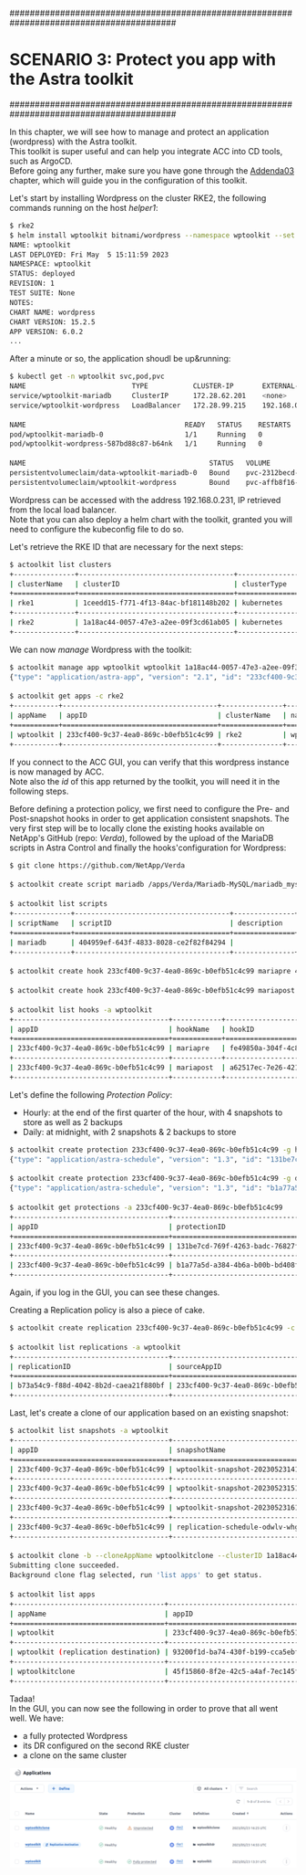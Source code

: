 #########################################################################################
# SCENARIO 3: Protect you app with the Astra toolkit
#########################################################################################

In this chapter, we will see how to manage and protect an application (wordpress) with the Astra toolkit.  
This toolkit is super useful and can help you integrate ACC into CD tools, such as ArgoCD.  
Before going any further, make sure you have gone through the [Addenda03](../../Addendum/Addenda03/) chapter, which will guide you in the configuration of this toolkit.  

Let's start by installing Wordpress on the cluster RKE2, the following commands running on the host _helper1_:
```bash
$ rke2
$ helm install wptoolkit bitnami/wordpress --namespace wptoolkit --set wordpressUsername=astra,wordpressPassword=Netapp1! --create-namespace
NAME: wptoolkit
LAST DEPLOYED: Fri May  5 15:11:59 2023
NAMESPACE: wptoolkit
STATUS: deployed
REVISION: 1
TEST SUITE: None
NOTES:
CHART NAME: wordpress
CHART VERSION: 15.2.5
APP VERSION: 6.0.2
...
```

After a minute or so, the application shoudl be up&running:
```bash
$ kubectl get -n wptoolkit svc,pod,pvc
NAME                          TYPE           CLUSTER-IP       EXTERNAL-IP     PORT(S)                      AGE
service/wptoolkit-mariadb     ClusterIP      172.28.62.201    <none>          3306/TCP                     2m2s
service/wptoolkit-wordpress   LoadBalancer   172.28.99.215    192.168.0.231   80:30394/TCP,443:30681/TCP   2m2s

NAME                                       READY   STATUS    RESTARTS   AGE
pod/wptoolkit-mariadb-0                    1/1     Running   0          2m2s
pod/wptoolkit-wordpress-587bd88c87-b64nk   1/1     Running   0          2m1s

NAME                                             STATUS   VOLUME                                     CAPACITY   ACCESS MODES   STORAGECLASS   AGE
persistentvolumeclaim/data-wptoolkit-mariadb-0   Bound    pvc-2312becd-64f1-4cb8-8768-78efdbf417b5   8Gi        RWO            sc-nas-svm2    2m2s
persistentvolumeclaim/wptoolkit-wordpress        Bound    pvc-affb8f16-23d9-4971-914b-bd0f8e44d63c   10Gi       RWO            sc-nas-svm2    2m2s
```
Wordpress can be accessed with the address 192.168.0.231, IP retrieved from the local load balancer.  
Note that you can also deploy a helm chart with the toolkit, granted you will need to configure the kubeconfig file to do so.  

Let's retrieve the RKE ID that are necessary for the next steps:
```bash
$ actoolkit list clusters
+---------------+--------------------------------------+---------------+------------+----------------+----------------+------------------+
| clusterName   | clusterID                            | clusterType   | location   | managedState   | tridentState   | tridentVersion   |
+===============+======================================+===============+============+================+================+==================+
| rke1          | 1ceedd15-f771-4f13-84ac-bf181148b202 | kubernetes    |            | managed        |                | 22.10.0          |
+---------------+--------------------------------------+---------------+------------+----------------+----------------+------------------+
| rke2          | 1a18ac44-0057-47e3-a2ee-09f3cd61ab05 | kubernetes    |            | managed        |                | 22.10.0          |
+---------------+--------------------------------------+---------------+------------+----------------+----------------+------------------+
```
We can now _manage_ Wordpress with the toolkit:
```bash
$ actoolkit manage app wptoolkit wptoolkit 1a18ac44-0057-47e3-a2ee-09f3cd61ab05
{"type": "application/astra-app", "version": "2.1", "id": "233cf400-9c37-4ea0-869c-b0efb51c4c99", "name": "wptoolkit", "namespaceScopedResources": [{"namespace": "wptoolkit"}], "clusterScopedResources": [], "state": "discovering", "lastResourceCollectionTimestamp": "2023-05-23T13:31:35Z", "stateTransitions": [{"to": ["pending"]}, {"to": ["provisioning"]}, {"from": "pending", "to": ["discovering", "failed"]}, {"from": "discovering", "to": ["ready", "failed"]}, {"from": "ready", "to": ["discovering", "restoring", "unavailable", "failed"]}, {"from": "unavailable", "to": ["ready", "restoring"]}, {"from": "provisioning", "to": ["discovering", "failed"]}, {"from": "restoring", "to": ["discovering", "failed"]}], "stateDetails": [], "protectionState": "none", "protectionStateDetails": [], "namespaces": [], "namespaceMapping": [], "clusterName": "rke2", "clusterID": "1a18ac44-0057-47e3-a2ee-09f3cd61ab05", "clusterType": "kubernetes", "metadata": {"labels": [], "creationTimestamp": "2023-05-23T13:31:35Z", "modificationTimestamp": "2023-05-23T13:31:35Z", "createdBy": "15c83a9d-f109-4ab1-b831-5f0446235de9"}}

$ actoolkit get apps -c rke2
+-----------+--------------------------------------+---------------+-------------+---------+
| appName   | appID                                | clusterName   | namespace   | state   |
+===========+======================================+===============+=============+=========+
| wptoolkit | 233cf400-9c37-4ea0-869c-b0efb51c4c99 | rke2          | wptoolkit   | ready   |
+-----------+--------------------------------------+---------------+-------------+---------+
```
If you connect to the ACC GUI, you can verify that this wordpress instance is now managed by ACC.  
Note also the _id_ of this app returned by the toolkit, you will need it in the following steps.  

Before defining a protection policy, we first need to configure the Pre- and Post-snapshot hooks in order to get application consistent snapshots. The very first step will be to locally clone the existing hooks available on NetApp's GitHub (repo: _Verda_), followed by the upload of the MariaDB scripts in Astra Control and finally the hooks'configuration for Wordpress:
```bash
$ git clone https://github.com/NetApp/Verda

$ actoolkit create script mariadb /apps/Verda/Mariadb-MySQL/mariadb_mysql.sh

$ actoolkit list scripts
+--------------+--------------------------------------+---------------+
| scriptName   | scriptID                             | description   |
+==============+======================================+===============+
| mariadb      | 404959ef-643f-4833-8028-ce2f82f84294 |               |
+--------------+--------------------------------------+---------------+

$ actoolkit create hook 233cf400-9c37-4ea0-869c-b0efb51c4c99 mariapre 404959ef-643f-4833-8028-ce2f82f84294 -o pre-snapshot -a pre -r "\bmariadb\b"

$ actoolkit create hook 233cf400-9c37-4ea0-869c-b0efb51c4c99 mariapost 404959ef-643f-4833-8028-ce2f82f84294 -o post-snapshot -a post -r "\bmariadb\b"

$ actoolkit list hooks -a wptoolkit
+--------------------------------------+------------+--------------------------------------+------------------------------------------------+
| appID                                | hookName   | hookID                               | matchingImages                                 |
+======================================+============+======================================+================================================+
| 233cf400-9c37-4ea0-869c-b0efb51c4c99 | mariapre   | fe49850a-304f-4c85-9a08-1b3cc5937816 | docker.io/bitnami/mariadb:10.6.10-debian-11-r0 |
+--------------------------------------+------------+--------------------------------------+------------------------------------------------+
| 233cf400-9c37-4ea0-869c-b0efb51c4c99 | mariapost  | a62517ec-7e26-4214-8460-ff86dc55369f | docker.io/bitnami/mariadb:10.6.10-debian-11-r0 |
+--------------------------------------+------------+--------------------------------------+------------------------------------------------+
```

Let's define the following _Protection Policy_:  
- Hourly: at the end of the first quarter of the hour, with 4 snapshots to store as well as 2 backups
- Daily: at midnight, with 2 snapshots & 2 backups to store

```bash
$ actoolkit create protection 233cf400-9c37-4ea0-869c-b0efb51c4c99 -g hourly -m 15 -b 2 -s 4
{"type": "application/astra-schedule", "version": "1.3", "id": "131be7cd-769f-4263-badc-76827f8558c9", "name": "hourly-8d9rr", "enabled": "true", "granularity": "hourly", "minute": "15", "snapshotRetention": "4", "backupRetention": "2", "metadata": {"labels": [], "creationTimestamp": "2023-05-23T13:44:25Z", "modificationTimestamp": "2023-05-23T13:44:25Z", "createdBy": "15c83a9d-f109-4ab1-b831-5f0446235de9"}}

$ actoolkit create protection 233cf400-9c37-4ea0-869c-b0efb51c4c99 -g daily -H 0 -b 2 -s 2
{"type": "application/astra-schedule", "version": "1.3", "id": "b1a77a5d-a384-4b6a-b00b-bd408fc8f5a8", "name": "daily-fnogu", "enabled": "true", "granularity": "daily", "minute": "0", "hour": "0", "snapshotRetention": "2", "backupRetention": "2", "metadata": {"labels": [], "creationTimestamp": "2023-05-23T13:45:22Z", "modificationTimestamp": "2023-05-23T13:45:22Z", "createdBy": "15c83a9d-f109-4ab1-b831-5f0446235de9"}}

$ actoolkit get protections -a 233cf400-9c37-4ea0-869c-b0efb51c4c99
+--------------------------------------+--------------------------------------+---------------+----------+--------+-------------+--------------+-----------------+-------------------+
| appID                                | protectionID                         | granularity   |   minute |   hour | dayOfWeek   | dayOfMonth   |   snapRetention |   backupRetention |
+======================================+======================================+===============+==========+========+=============+==============+=================+===================+
| 233cf400-9c37-4ea0-869c-b0efb51c4c99 | 131be7cd-769f-4263-badc-76827f8558c9 | hourly        |       15 |        |             |              |               4 |                 2 |
+--------------------------------------+--------------------------------------+---------------+----------+--------+-------------+--------------+-----------------+-------------------+
| 233cf400-9c37-4ea0-869c-b0efb51c4c99 | b1a77a5d-a384-4b6a-b00b-bd408fc8f5a8 | daily         |        0 |      0 |             |              |               2 |                 2 |
+--------------------------------------+--------------------------------------+---------------+----------+--------+-------------+--------------+-----------------+-------------------+
```

Again, if you log in the GUI, you can see these changes.  

Creating a Replication policy is also a piece of cake.  
```bash
$ actoolkit create replication 233cf400-9c37-4ea0-869c-b0efb51c4c99 -c 1ceedd15-f771-4f13-84ac-bf181148b202 -n wptoolkitdr -s sc-nas-svm1 -f 5m -o 02

$ actoolkit list replications -a wptoolkit
+--------------------------------------+--------------------------------------+--------------+-------------------+-----------------+
| replicationID                        | sourceAppID                          | state        | sourceNamespace   | destNamespace   |
+======================================+======================================+==============+===================+=================+
| b73a54c9-f88d-4042-8b2d-caea21f880bf | 233cf400-9c37-4ea0-869c-b0efb51c4c99 | establishing | wptoolkit         | wptoolkitdr     |
+--------------------------------------+--------------------------------------+--------------+-------------------+-----------------+
```

Last, let's create a clone of our application based on an existing snapshot:  
```bash
$ actoolkit list snapshots -a wptoolkit
+--------------------------------------+-----------------------------------+--------------------------------------+-----------------+----------------------+
| appID                                | snapshotName                      | snapshotID                           | snapshotState   | creationTimestamp    |
+======================================+===================================+======================================+=================+======================+
| 233cf400-9c37-4ea0-869c-b0efb51c4c99 | wptoolkit-snapshot-20230523141514 | 445b7d13-e4f2-488d-a9e3-6709f2489f50 | completed       | 2023-05-23T14:15:14Z |
+--------------------------------------+-----------------------------------+--------------------------------------+-----------------+----------------------+
| 233cf400-9c37-4ea0-869c-b0efb51c4c99 | wptoolkit-snapshot-20230523151520 | a1dc8276-521b-47c5-89b9-f1eb930a4bb4 | completed       | 2023-05-23T15:15:20Z |
+--------------------------------------+-----------------------------------+--------------------------------------+-----------------+----------------------+
| 233cf400-9c37-4ea0-869c-b0efb51c4c99 | wptoolkit-snapshot-20230523161522 | 077de88b-040d-4041-a002-1857189497a7 | completed       | 2023-05-23T16:15:22Z |
+--------------------------------------+-----------------------------------+--------------------------------------+-----------------+----------------------+
| 233cf400-9c37-4ea0-869c-b0efb51c4c99 | replication-schedule-odwlv-whgvy  | 94b721f9-1dde-417d-9ac2-8447b475877f | completed       | 2023-05-23T16:17:01Z |
+--------------------------------------+-----------------------------------+--------------------------------------+-----------------+----------------------+

$ actoolkit clone -b --cloneAppName wptoolkitclone --clusterID 1a18ac44-0057-47e3-a2ee-09f3cd61ab05 --snapshotID 077de88b-040d-4041-a002-1857189497a7 
Submitting clone succeeded.
Background clone flag selected, run 'list apps' to get status.

$ actoolkit list apps
+-------------------------------------+--------------------------------------+---------------+----------------+---------+
| appName                             | appID                                | clusterName   | namespace      | state   |
+=====================================+======================================+===============+================+=========+
| wptoolkit                           | 233cf400-9c37-4ea0-869c-b0efb51c4c99 | rke2          | wptoolkit      | ready   |
+-------------------------------------+--------------------------------------+---------------+----------------+---------+
| wptoolkit (replication destination) | 93200f1d-ba74-430f-b199-cca5ebf3bc6f | rke1          | wptoolkitdr    | ready   |
+-------------------------------------+--------------------------------------+---------------+----------------+---------+
| wptoolkitclone                      | 45f15860-8f2e-42c5-a4af-7ec145f2ad64 | rke2          | wptoolkitclone | ready   |
+-------------------------------------+--------------------------------------+---------------+----------------+---------+
```

Tadaa!  
In the GUI, you can now see the following in order to prove that all went well. We have:
- a fully protected Wordpress
- its DR configured on the second RKE cluster
- a clone on the same cluster
 
<p align="center"><img src="Images/1_ACC_Apps_Final.png" width="768"></p>